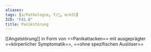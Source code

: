 ```yaml
---
aliases: 
tags: [a/Pathologie, f/💭, m/m31]
ICD: "F41.0"
title: Panikstörung
---
```

[[Angststörung]] in Form von ==Panikattacken== mit ausgeprägter ==körperlicher Symptomatik==, ==ohne spezifischen Auslöser==